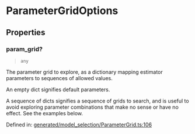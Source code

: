 # ParameterGridOptions

## Properties

### param\_grid?

> `any`

The parameter grid to explore, as a dictionary mapping estimator parameters to sequences of allowed values.

An empty dict signifies default parameters.

A sequence of dicts signifies a sequence of grids to search, and is useful to avoid exploring parameter combinations that make no sense or have no effect. See the examples below.

Defined in:  [generated/model\_selection/ParameterGrid.ts:106](https://github.com/transitive-bullshit/scikit-learn-ts/blob/92ab806/packages/sklearn/src/generated/model_selection/ParameterGrid.ts#L106)
